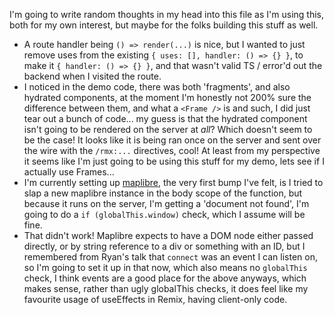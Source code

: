 I'm going to write random thoughts in my head into this file as I'm using this, both for my own interest, but maybe for the folks building this stuff as well.

- A route handler being `() => render(...)` is nice, but I wanted to just remove uses from the existing `{ uses: [], handler: () => {} }`, to make it `{ handler: () => {} }`, and that wasn't valid TS / error'd out the backend when I visited the route.
- I noticed in the demo code, there was both 'fragments', and also hydrated components, at the moment I'm honestly not 200% sure the difference between them, and what a `<Frame />` is and such, I did just tear out a bunch of code... my guess is that the hydrated component isn't going to be rendered on the server at _all_? Which doesn't seem to be the case! It looks like it is being ran once on the server and sent over the wire with the `/rmx:...` directives, cool! At least from my perspective it seems like I'm just going to be using this stuff for my demo, lets see if I actually use Frames...
- I'm currently setting up [maplibre](https://maplibre.org/maplibre-gl-js/docs/), the very first bump I've felt, is I tried to slap a new maplibre instance in the body scope of the function, but because it runs on the server, I'm getting a 'document not found', I'm going to do a `if (globalThis.window)` check, which I assume will be fine.
- That didn't work! Maplibre expects to have a DOM node either passed directly, or by string reference to a div or something with an ID, but I remembered from Ryan's talk that `connect` was an event I can listen on, so I'm going to set it up in that now, which also means no `globalThis` check, I think events are a good place for the above anyways, which makes sense, rather than ugly globalThis checks, it does feel like my favourite usage of useEffects in Remix, having client-only code.
